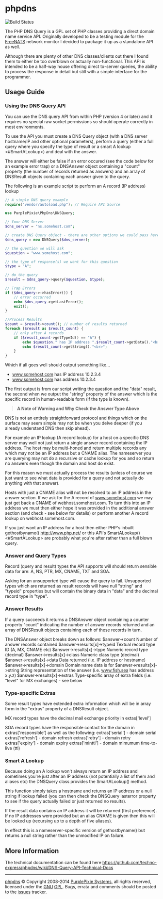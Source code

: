 ﻿# phpdns

[![Build Status](https://travis-ci.org/purplepixie/phpdns.svg?branch=master)](https://travis-ci.org/purplepixie/phpdns)

The PHP DNS Query is a GPL set of PHP classes providing a direct domain name service API. Originally developed to be a testing module for the [FreeNATS](http://www.purplepixie.org/freenats/) network monitor I decided to package it up as a standalone API as well.

Although there are plenty of other DNS classes/clients out there I found them to either be too overblown or actually non-functional. This API is intended to be a half-way house offering direct to-server queries, the ability to process the response in detail but still with a simple interface for the programmer.

## Usage Guide

### Using the DNS Query API

You can use the DNS query API from within PHP (version 4 or later) and
it requires no special raw socket permissions so should operate
correctly in most environments.

To use the API you must create a DNS Query object (with a DNS server
hostname/IP and other optional parameters), perform a query (either a
full query where you specify the type of result or a smart A lookup
<#SmartALookup>) and deal with the answer.

The answer will either be false if an error occured (see the code below
for an example error trap) or a DNSAnswer object containing a "count"
property (the number of records returned as answers) and an array of
DNSResult objects containing each answer given to the query.

The following is an example script to perform an A record (IP address)
lookup

```php
// A simple DNS query example
require("vendor/autoload.php"); // Require API Source

use PurplePixie\PhpDns\DNSQuery;

// Your DNS Server
$dns_server = "ns.somehost.com"; 

// create DNS Query object - there are other options we could pass here
$dns_query = new DNSQuery($dns_server);

// the question we will ask
$question = "www.somehost.com";

// the type of response(s) we want for this question
$type = "A";

// do the query
$result = $dns_query->query($question, $type); 

// Trap Errors
if ($dns_query->->hasError()) {
    // error occurred
    echo $dns_query->getLastError();
    exit();
}

//Process Results
$count = $result->count(); // number of results returned
foreach ($result as $result_count) {
    // only after A records
    if ($result_count->getTypeId() == "A") {
        echo $question." has IP address ".$result_count->getData()."<br>";
        echo $result_count->getString()."<br>";
    }
}
```

Which if all goes well should output something like...

* www.somehost.com has IP address 10.2.3.4
* www.somehost.com has address 10.2.3.4

The first output is from our script writing the question and the "data"
result, the second when we output the "string" property of the answer
which is the specific record in human-readable form (if the type is known).

> **A Note of Warning and Why Check the Answer Type Above**

DNS is not an entirely straightforward protocol and things which on the
surface may seem simple may not be when you delve deeper (if you already
understand DNS then skip ahead).

For example an IP lookup (A record lookup) for a host on a specific DNS
server may well not just return a single answer record containing the IP
address. The host may be multi-honed and return multiple records any
which may not be an IP address but a CNAME alias. The nameserver you are
querying may not do a recursive or cache lookup for you and so return no
answers even though the domain and host do exist.

For this reason we must actually process the results (unless of course
we just want to see what data is provided for a query and not actually
do anything with that answer).

Hosts with just a CNAME alias will not be resolved to an IP address in
the answer section. If we ask for the A record of www.somehost.com we
may just get back a CNAME of webhost.somehost.com. To turn this into an
IP address we must then either hope it was provided in the additional
answer section (and check - see below for details) or perform another A
record lookup on webhost.somehost.com.

If you just want an IP address for a host then either PHP's inbuilt
gethostbyname() <http://www.php.net/> or this API's SmartALookup()
<#SmartALookup> are probably what you're after rather than a full blown
query.

### Answer and Query Types

Record (query and result) types the API supports will should return
sensible data for are: A, NS, PTR, MX, CNAME, TXT and SOA.

Asking for an unsupported type will cause the query to fail. Unsupported
types which are returned as result records will have null "string" and
"typeid" properties but will contain the binary data in "data" and the
decimal record type in "type".

### Answer Results

If a query succeeds it returns a DNSAnswer object containing a counter
property "count" indicating the number of answer records returned and an
array of DNSResult objects containing each of these records in turn.

The DNSAnswer object breaks down as follows:
$answer->count 	Number of answer records contained
$answer->results[x]->typeid 	Textual record type ID (A, MX, CNAME etc)
$answer->results[x]->type 	Numeric record type (decimal)
$answer->results[x]->class 	Numeric class type (decimal)
$answer->results[x]->data 	Data returned (i.e. IP address or hostname)
$answer->results[x]->domain 	Domain name data is for
$answer->results[x]->string 	String representation of the answer (i.e.
www.fish.sea has address x.y.z)
$answer->results[x]->extras 	Type-specific array of extra fields (i.e.
"level" for MX exchanges) - see below

### Type-specific Extras

Some result types have extended extra information which will be in array
form in the "extras" property of a DNSResult object.

MX record types have the decimal mail exchange priority in extas['level']

SOA record types have the responsible contact for the domain in
extras['responsible'] as well as the following:
extras['serial'] - domain serial
extras['refresh'] - domain refresh
extras['retry'] - domain retry
extras['expiry'] - domain expiry
extras['minttl'] - domain mimumum time-to-live (ttl)

### Smart A Lookup

Because doing an A lookup won't always return an IP address and
sometimes you're just after an IP address (not potentially a list of
them and aliases etc) the DNSQuery class provides the SmartALookup()
method.

This function simply takes a hostname and returns an IP address or a
null string if lookup failed (you can then check the DNSQuery lasterror
property to see if the query actually failed or just returned no results).

If the result data contains an IP address it will be returned (first
preference). If no IP addresses were provided but an alias CNAME is
given then this will be looked up (recursing up to a depth of five
aliases).

In effect this is a nameserver-specific version of gethostbyname() but returns a null string rather than the unmodified IP on failure.

## More Information

The technical documentation can be found here
<https://github.com/techno-express/phpdns/wiki/DNS-Query-API-Technical-Docs>

------------------------------------------------------------------------
[phpdns](http://www.purplepixie.org/phpdns) © Copyright 2008-2014
[PurplePixie Systems](http://www.purplepixie.org), all rights reserved, licensed under the [GNU](http://www.gnu.org/) [GPL](http://www.gnu.org/licences/gpl.html). Bugs, errata and comments should be posted to the [issues](https://github.com/purplepixie/phpdns/issues) tracker.
